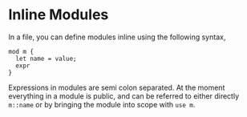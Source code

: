 # Inline Modules

In a file, you can define modules inline using the following syntax,

```
mod m {
  let name = value;
  expr
}
```

Expressions in modules are semi colon separated. At the moment everything in a
module is public, and can be referred to either directly `m::name` or by
bringing the module into scope with `use m`.
